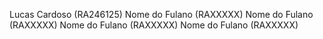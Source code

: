 Lucas Cardoso  (RA246125)
Nome do Fulano  (RAXXXXX)
Nome do Fulano  (RAXXXXX)
Nome do Fulano  (RAXXXXX)
Nome do Fulano  (RAXXXXX)
